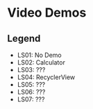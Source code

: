 # Video Demos

## Legend

* LS01: No Demo
* LS02: Calculator
* LS03: ???
* LS04: RecyclerView
* LS05: ???
* LS06: ???
* LS07: ???
